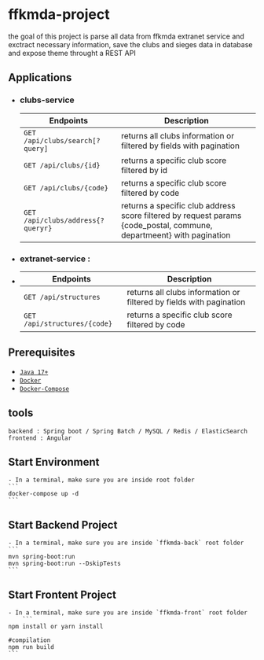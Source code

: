 # ffkmda-project
the goal of this project is parse all data from ffkmda extranet service and exctract necessary information, save the clubs and sieges data in database and expose theme throught a REST API

## Applications
- ### clubs-service
  | Endpoints                | Description                                                  |
  |--------------------------|--------------------------------------------------------------|
  | `GET /api/clubs/search[?query]` | returns all clubs information or filtered by fields with pagination |
  | `GET /api/clubs/{id}`    | returns a specific club score filtered by id                 |
  | `GET /api/clubs/{code}`    | returns a specific club score filtered by code                 |
  | `GET /api/clubs/address{?queryr}`    | returns a specific club address score filtered by request params {code_postal, commune, departmeent} with pagination                 |

- ### extranet-service : 
- | Endpoints                | Description                                                  |
  |--------------------------|--------------------------------------------------------------|
  | `GET /api/structures` | returns all clubs information or filtered by fields with pagination |
  | `GET /api/structures/{code}`    | returns a specific club score filtered by code        |
  

## Prerequisites
- [`Java 17+`](https://www.oracle.com/java/technologies/downloads/#java17)
- [`Docker`](https://www.docker.com/)
- [`Docker-Compose`](https://docs.docker.com/compose/install/)

## tools
    backend : Spring boot / Spring Batch / MySQL / Redis / ElasticSearch
    frontend : Angular
    
## Start Environment
    - In a terminal, make sure you are inside root folder
    ```
    docker-compose up -d
    ```
    
## Start Backend Project
    - In a terminal, make sure you are inside `ffkmda-back` root folder
    ```
    mvn spring-boot:run
    mvn spring-boot:run --DskipTests
    ```    
    
## Start Frontent Project
    - In a terminal, make sure you are inside `ffkmda-front` root folder    
        ```
    npm install or yarn install
    
    #compilation
    npm run build
    ``` 
    
